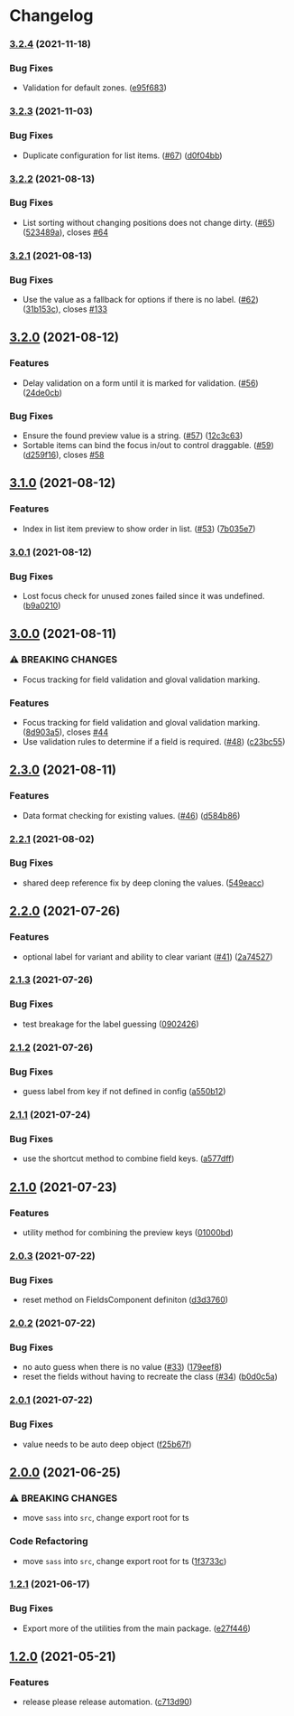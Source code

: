 # Changelog

### [3.2.4](https://www.github.com/blinkk/selective-edit/compare/v3.2.3...v3.2.4) (2021-11-18)


### Bug Fixes

* Validation for default zones. ([e95f683](https://www.github.com/blinkk/selective-edit/commit/e95f6831de10ed3c43ab0ddf137da6b818d6e271))

### [3.2.3](https://www.github.com/blinkk/selective-edit/compare/v3.2.2...v3.2.3) (2021-11-03)


### Bug Fixes

* Duplicate configuration for list items. ([#67](https://www.github.com/blinkk/selective-edit/issues/67)) ([d0f04bb](https://www.github.com/blinkk/selective-edit/commit/d0f04bbe33375b593614e143a49eaf15147ee10d))

### [3.2.2](https://www.github.com/blinkk/selective-edit/compare/v3.2.1...v3.2.2) (2021-08-13)


### Bug Fixes

* List sorting without changing positions does not change dirty. ([#65](https://www.github.com/blinkk/selective-edit/issues/65)) ([523489a](https://www.github.com/blinkk/selective-edit/commit/523489a3db9dc06affbe8ad87a199a6ddb5c6d40)), closes [#64](https://www.github.com/blinkk/selective-edit/issues/64)

### [3.2.1](https://www.github.com/blinkk/selective-edit/compare/v3.2.0...v3.2.1) (2021-08-13)


### Bug Fixes

* Use the value as a fallback for options if there is no label. ([#62](https://www.github.com/blinkk/selective-edit/issues/62)) ([31b153c](https://www.github.com/blinkk/selective-edit/commit/31b153ccc77698776fe85a4b17081d1da7a345c6)), closes [#133](https://www.github.com/blinkk/selective-edit/issues/133)

## [3.2.0](https://www.github.com/blinkk/selective-edit/compare/v3.1.0...v3.2.0) (2021-08-12)


### Features

* Delay validation on a form until it is marked for validation. ([#56](https://www.github.com/blinkk/selective-edit/issues/56)) ([24de0cb](https://www.github.com/blinkk/selective-edit/commit/24de0cbc46e73cf538a1ed014cf727230e721d0f))


### Bug Fixes

* Ensure the found preview value is a string. ([#57](https://www.github.com/blinkk/selective-edit/issues/57)) ([12c3c63](https://www.github.com/blinkk/selective-edit/commit/12c3c631bbf71310e326a218da10fa71eb7ab110))
* Sortable items can bind the focus in/out to control draggable. ([#59](https://www.github.com/blinkk/selective-edit/issues/59)) ([d259f16](https://www.github.com/blinkk/selective-edit/commit/d259f169cdff7df1f489f5188e548a5921b6f797)), closes [#58](https://www.github.com/blinkk/selective-edit/issues/58)

## [3.1.0](https://www.github.com/blinkk/selective-edit/compare/v3.0.1...v3.1.0) (2021-08-12)


### Features

* Index in list item preview to show order in list. ([#53](https://www.github.com/blinkk/selective-edit/issues/53)) ([7b035e7](https://www.github.com/blinkk/selective-edit/commit/7b035e7ea8f8446537b3afa708db806d5a7e405d))

### [3.0.1](https://www.github.com/blinkk/selective-edit/compare/v3.0.0...v3.0.1) (2021-08-12)


### Bug Fixes

* Lost focus check for unused zones failed since it was undefined. ([b9a0210](https://www.github.com/blinkk/selective-edit/commit/b9a021058cade926588920f5e92d9194b9906761))

## [3.0.0](https://www.github.com/blinkk/selective-edit/compare/v2.3.0...v3.0.0) (2021-08-11)


### ⚠ BREAKING CHANGES

* Focus tracking for field validation and gloval validation marking.

### Features

* Focus tracking for field validation and gloval validation marking. ([8d903a5](https://www.github.com/blinkk/selective-edit/commit/8d903a5688a124bf8e7a90c73f95e079c52a219e)), closes [#44](https://www.github.com/blinkk/selective-edit/issues/44)
* Use validation rules to determine if a field is required. ([#48](https://www.github.com/blinkk/selective-edit/issues/48)) ([c23bc55](https://www.github.com/blinkk/selective-edit/commit/c23bc552ea7a3c7e1f066b15dec9df994645392d))

## [2.3.0](https://www.github.com/blinkk/selective-edit/compare/v2.2.1...v2.3.0) (2021-08-11)


### Features

* Data format checking for existing values. ([#46](https://www.github.com/blinkk/selective-edit/issues/46)) ([d584b86](https://www.github.com/blinkk/selective-edit/commit/d584b86b9e2af80a58a779fa20f730470ec0bcfe))

### [2.2.1](https://www.github.com/blinkk/selective-edit/compare/v2.2.0...v2.2.1) (2021-08-02)


### Bug Fixes

* shared deep reference fix by deep cloning the values. ([549eacc](https://www.github.com/blinkk/selective-edit/commit/549eacc023f918fcd3558b508b3825d92dff6f0a))

## [2.2.0](https://www.github.com/blinkk/selective-edit/compare/v2.1.3...v2.2.0) (2021-07-26)


### Features

* optional label for variant and ability to clear variant ([#41](https://www.github.com/blinkk/selective-edit/issues/41)) ([2a74527](https://www.github.com/blinkk/selective-edit/commit/2a745275ffb3d516d21c08df66d3ec7eb686c2f9))

### [2.1.3](https://www.github.com/blinkk/selective-edit/compare/v2.1.2...v2.1.3) (2021-07-26)


### Bug Fixes

* test breakage for the label guessing ([0902426](https://www.github.com/blinkk/selective-edit/commit/09024265fa148357b1e4019159bb53f6f65599d6))

### [2.1.2](https://www.github.com/blinkk/selective-edit/compare/v2.1.1...v2.1.2) (2021-07-26)


### Bug Fixes

* guess label from key if not defined in config ([a550b12](https://www.github.com/blinkk/selective-edit/commit/a550b129345fe3d0e44fd05ce119f4d5d3063469))

### [2.1.1](https://www.github.com/blinkk/selective-edit/compare/v2.1.0...v2.1.1) (2021-07-24)


### Bug Fixes

* use the shortcut method to combine field keys. ([a577dff](https://www.github.com/blinkk/selective-edit/commit/a577dff28fff5e448bcefcd3366964e4978794d2))

## [2.1.0](https://www.github.com/blinkk/selective-edit/compare/v2.0.3...v2.1.0) (2021-07-23)


### Features

* utility method for combining the preview keys ([01000bd](https://www.github.com/blinkk/selective-edit/commit/01000bd427e769c15d44e6771648679e4863bcdd))

### [2.0.3](https://www.github.com/blinkk/selective-edit/compare/v2.0.2...v2.0.3) (2021-07-22)


### Bug Fixes

* reset method on FieldsComponent definiton ([d3d3760](https://www.github.com/blinkk/selective-edit/commit/d3d3760af1657362b345881b1680bb6913ce2343))

### [2.0.2](https://www.github.com/blinkk/selective-edit/compare/v2.0.1...v2.0.2) (2021-07-22)


### Bug Fixes

* no auto guess when there is no value ([#33](https://www.github.com/blinkk/selective-edit/issues/33)) ([179eef8](https://www.github.com/blinkk/selective-edit/commit/179eef8c398a91135d63e8e3b3d4aceb94b60716))
* reset the fields without having to recreate the class ([#34](https://www.github.com/blinkk/selective-edit/issues/34)) ([b0d0c5a](https://www.github.com/blinkk/selective-edit/commit/b0d0c5a3d5076b0db662e89dbebc2e1f4dcfa01d))

### [2.0.1](https://www.github.com/blinkk/selective-edit/compare/v2.0.0...v2.0.1) (2021-07-22)


### Bug Fixes

* value needs to be auto deep object ([f25b67f](https://www.github.com/blinkk/selective-edit/commit/f25b67f10055d8ed2eb70173ee597e741eae7dd5))

## [2.0.0](https://www.github.com/blinkk/selective-edit/compare/v1.2.1...v2.0.0) (2021-06-25)


### ⚠ BREAKING CHANGES

* move `sass` into `src`, change export root for ts

### Code Refactoring

* move `sass` into `src`, change export root for ts ([1f3733c](https://www.github.com/blinkk/selective-edit/commit/1f3733c257e5f6c388454b523c96f8b103a1620a))

### [1.2.1](https://www.github.com/blinkk/selective-edit/compare/v1.2.0...v1.2.1) (2021-06-17)


### Bug Fixes

* Export more of the utilities from the main package. ([e27f446](https://www.github.com/blinkk/selective-edit/commit/e27f446a2c3f262316d1664b33d5e2cc0177a640))

## [1.2.0](https://www.github.com/blinkk/selective-edit/compare/v1.1.2...v1.2.0) (2021-05-21)


### Features

* release please release automation. ([c713d90](https://www.github.com/blinkk/selective-edit/commit/c713d9073014bff299e5ac49f4e37502e976973a))
